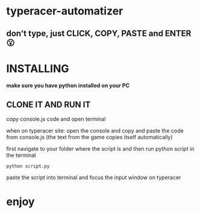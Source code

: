 # typeracer-automatizer
## don't type, just CLICK, COPY, PASTE and ENTER :open_mouth:

# INSTALLING
#### make sure you have python installed on your PC
## CLONE IT AND RUN IT
copy console.js code and open terminal

when on typeracer site: open the console and copy and paste the code from console.js (the text from the game copies itself automatically)

first navigate to your folder where the script is and then run python script in the terminal
```
python script.py
```
paste the script into terminal and focus the input window on typeracer

# enjoy

